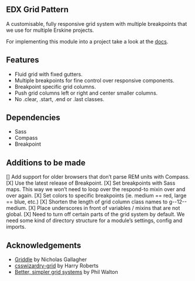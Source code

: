 EDX Grid Pattern
------------

A customisable, fully responsive grid system with multiple breakpoints that we use for multiple Erskine projects.

For implementing this module into a project take a look at the [docs](http://erskinedesign.github.io/patterns-grid/).



## Features
- Fluid grid with fixed gutters.
- Multiple breakpoints for fine control over responsive components.
- Breakpoint specific grid columns.
- Push grid columns left or right and center smaller columns.
- No .clear, .start, .end or .last classes.


## Dependencies
- Sass
- Compass
- Breakpoint


## Additions to be made
[] Add support for older browsers that don’t parse REM units with Compass.
[X] Use the latest release of Breakpoint.
[X] Set breakpoints with Sass maps. This way we won’t need to loop over the respond-to mixin over and over again.
[X] Set colors to specific breakpoints (ie. medium == red, large == blue, etc.)
[X] Shorten the length of grid column class names to g--12--medium.
[X] Place underscores in front of variables / mixins that are not global.
[X] Need to turn off certain parts of the grid system by default. We need some kind of directory structure for a module’s settings, config and imports. 


## Acknowledgements
- [Griddle](https://github.com/necolas/griddle) by Nicholas Gallagher
- [csswizardry-grid](https://github.com/csswizardry/csswizardry-grids) by Harry Roberts
- [Better, simpler grid systems](http://philipwalton.github.io/solved-by-flexbox/demos/grids/) by Phil Walton